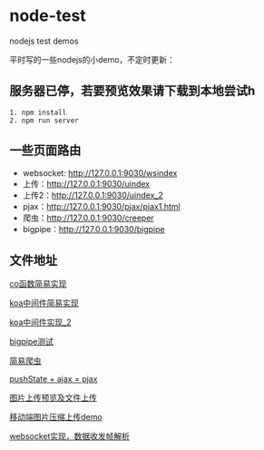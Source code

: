 # node-test
nodejs test demos

平时写的一些nodejs的小demo，不定时更新：

## 服务器已停，若要预览效果请下载到本地尝试h

```
1. npm install
2. npm run server
```

## 一些页面路由

 - websocket: http://127.0.0.1:9030/wsindex
 - 上传：http://127.0.0.1:9030/uindex
 - 上传2：http://127.0.0.1:9030/uindex_2
 - pjax：http://127.0.0.1:9030/pjax/pjax1.html
 - 爬虫：http://127.0.0.1:9030/creeper
 - bigpipe：http://127.0.0.1:9030/bigpipe

## 文件地址

[co函数简易实现](https://github.com/whxaxes/node-test/blob/master/other/myco.js)

[koa中间件简易实现](https://github.com/whxaxes/node-test/blob/master/other/mykoa.js)

[koa中间件实现_2](https://github.com/whxaxes/node-test/blob/master/other/mykoa_2.js)

[bigpipe测试](https://github.com/whxaxes/node-test/tree/master/server/bigpipe)

[简易爬虫](https://github.com/whxaxes/node-test/tree/master/server/creeper)

[pushState + ajax = pjax](https://github.com/whxaxes/node-test/tree/master/server/pjax)

[图片上传预览及文件上传](https://github.com/whxaxes/node-test/tree/master/server/upload)

[移动端图片压缩上传demo](https://github.com/whxaxes/node-test/tree/master/server/upload/index_2.html)

[websocket实现，数据收发帧解析](https://github.com/whxaxes/node-test/tree/master/server/websocket)
